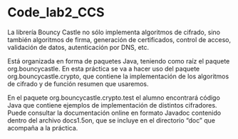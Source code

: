 # Code_lab2_CCS

La librería Bouncy Castle no sólo implementa algoritmos de cifrado, sino también algoritmos de firma, generación de certificados, control de acceso, validación de datos, autenticación por DNS, etc.

Está organizada en forma de paquetes Java, teniendo como raíz el paquete org.bouncycastle. En esta práctica se va a hacer uso del paquete org.bouncycastle.crypto, que contiene la implementación de los algoritmos de cifrado y de función resumen que usaremos.

En el paquete org.bouncycastle.crypto.test el alumno encontrará código Java que contiene ejemplos de implementación de distintos cifradores. Puede consultar la documentación online en formato Javadoc contenido dentro del archivo docs1.5on, que se incluye en el directorio “doc” que acompaña a la práctica.
